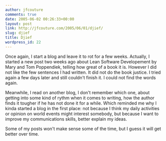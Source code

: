 ```yaml
---
author: jfcouture
comments: true
date: 2005-06-02 00:26:33+00:00
layout: post
link: http://jfcouture.com/2005/06/01/djief/
slug: djief
title: Djief
wordpress_id: 22
---
```


Once again, I start a blog and leave it to rot for a few weeks. Actually, I started a new post two weeks ago about Lean Software Developement by Mary and Tom Poppendiek, telling how great of a book it is. However I did not like the few sentences I had written. It did not do the book justice. I tried again a few days later and still couldn't finish it. I could not find the words again.

Meanwhile, I read on another blog, I don't remember which one, about getting into some kind of rythm when it comes to writing, how the author finds it tougher if he has not done it for a while. Which reminded me why I kinda started a blog in the first place: not because I think my daily activities or opinion on world events might interest somebody, but because I want to improve my communications skills, better explain my ideas.

Some of my posts won't make sense some of the time, but I guess it will get better over time.
